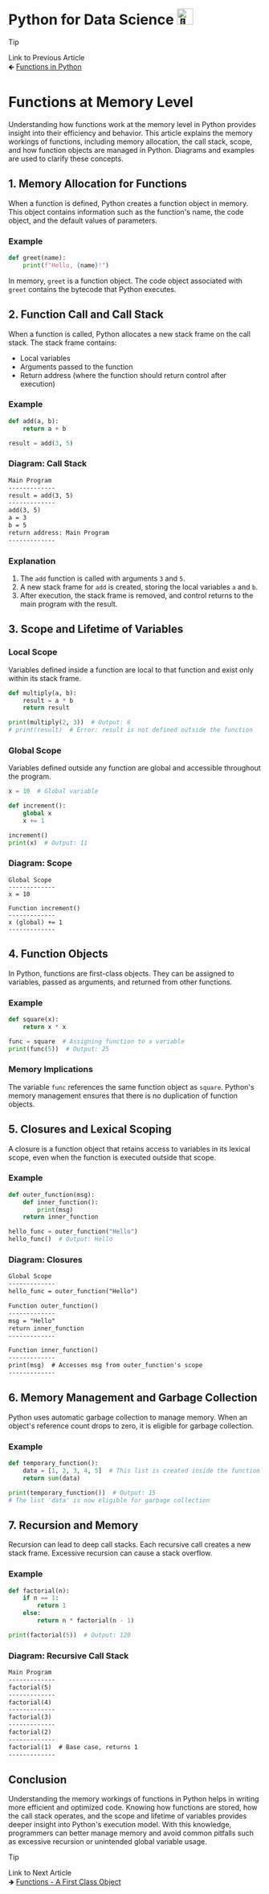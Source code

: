 # Python for Data Science <picture> <source srcset="https://fonts.gstatic.com/s/e/notoemoji/latest/1f40d/512.webp" type="image/webp"> <img src="https://fonts.gstatic.com/s/e/notoemoji/latest/1f40d/512.gif" alt="🐍" width="32" height="32"> </picture>

> [!TIP]  
> Link to Previous Article  
> 🡸 [Functions in Python](/Python/Articles/34_functions.md)

# Functions at Memory Level

Understanding how functions work at the memory level in Python provides insight into their efficiency and behavior. This article explains the memory workings of functions, including memory allocation, the call stack, scope, and how function objects are managed in Python. Diagrams and examples are used to clarify these concepts.

## 1. Memory Allocation for Functions

When a function is defined, Python creates a function object in memory. This object contains information such as the function's name, the code object, and the default values of parameters.

### Example

```python
def greet(name):
    print(f"Hello, {name}!")
```

In memory, `greet` is a function object. The code object associated with `greet` contains the bytecode that Python executes.

## 2. Function Call and Call Stack

When a function is called, Python allocates a new stack frame on the call stack. The stack frame contains:

- Local variables
- Arguments passed to the function
- Return address (where the function should return control after execution)

### Example

```python
def add(a, b):
    return a + b

result = add(3, 5)
```

### Diagram: Call Stack

```markdown
Main Program
-------------
result = add(3, 5)
-------------
add(3, 5)
a = 3
b = 5
return address: Main Program
-------------
```

### Explanation

1. The `add` function is called with arguments `3` and `5`.
2. A new stack frame for `add` is created, storing the local variables `a` and `b`.
3. After execution, the stack frame is removed, and control returns to the main program with the result.

## 3. Scope and Lifetime of Variables

### Local Scope

Variables defined inside a function are local to that function and exist only within its stack frame.

```python
def multiply(a, b):
    result = a * b
    return result

print(multiply(2, 3))  # Output: 6
# print(result)  # Error: result is not defined outside the function
```

### Global Scope

Variables defined outside any function are global and accessible throughout the program.

```python
x = 10  # Global variable

def increment():
    global x
    x += 1

increment()
print(x)  # Output: 11
```

### Diagram: Scope

```
Global Scope
-------------
x = 10

Function increment()
-------------
x (global) += 1
-------------
```

## 4. Function Objects

In Python, functions are first-class objects. They can be assigned to variables, passed as arguments, and returned from other functions.

### Example

```python
def square(x):
    return x * x

func = square  # Assigning function to a variable
print(func(5))  # Output: 25
```

### Memory Implications

The variable `func` references the same function object as `square`. Python's memory management ensures that there is no duplication of function objects.

## 5. Closures and Lexical Scoping

A closure is a function object that retains access to variables in its lexical scope, even when the function is executed outside that scope.

### Example

```python
def outer_function(msg):
    def inner_function():
        print(msg)
    return inner_function

hello_func = outer_function("Hello")
hello_func()  # Output: Hello
```

### Diagram: Closures

```markdown
Global Scope
-------------
hello_func = outer_function("Hello")

Function outer_function()
-------------
msg = "Hello"
return inner_function
-------------

Function inner_function()
-------------
print(msg)  # Accesses msg from outer_function's scope
-------------
```

## 6. Memory Management and Garbage Collection

Python uses automatic garbage collection to manage memory. When an object's reference count drops to zero, it is eligible for garbage collection.

### Example

```python
def temporary_function():
    data = [1, 2, 3, 4, 5]  # This list is created inside the function
    return sum(data)

print(temporary_function())  # Output: 15
# The list 'data' is now eligible for garbage collection
```

## 7. Recursion and Memory

Recursion can lead to deep call stacks. Each recursive call creates a new stack frame. Excessive recursion can cause a stack overflow.

### Example

```python
def factorial(n):
    if n == 1:
        return 1
    else:
        return n * factorial(n - 1)

print(factorial(5))  # Output: 120
```

### Diagram: Recursive Call Stack

```markdown
Main Program
-------------
factorial(5)
-------------
factorial(4)
-------------
factorial(3)
-------------
factorial(2)
-------------
factorial(1)  # Base case, returns 1
-------------
```

## Conclusion

Understanding the memory workings of functions in Python helps in writing more efficient and optimized code. Knowing how functions are stored, how the call stack operates, and the scope and lifetime of variables provides deeper insight into Python's execution model. With this knowledge, programmers can better manage memory and avoid common pitfalls such as excessive recursion or unintended global variable usage.

> [!TIP]  
> Link to Next Article  
> 🡺 [Functions - A First Class Object](/Python/Articles/36_functions_are_first_class_objects.md)